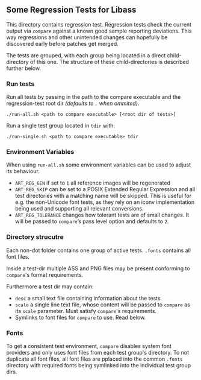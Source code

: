 ## Some Regression Tests for Libass

This directory contains regression test.
Regression tests check the current output via `compare` against a known good
sample reporting deviations. This way regressions and other unintended changes
can hopefully be discovered early before patches get merged.

The tests are grouped, with each group being located in a direct
child-directory of this one. The structure of these child-directories
is described further below.

### Run tests
Run all tests by passing in the path to the compare executable
and the regression-test root dir *(defaults to `.` when ommited)*.
```
./run-all.sh <path to compare executable> [<root dir of tests>]
```

Run a single test group located in `tdir` with:
```
./run-single.sh <path to compare executable> tdir
```

### Environment Variables
When using `run-all.sh` some environment variables can be used
to adjust its behaviour.

 - `ART_REG_GEN` if set to `1` all reference images will be regenerated
 - `ART_REG_SKIP` can be set to a POSIX Extended Regular Expression and all test
   directories with a matching name will be skipped. This is useful for e.g. the
   non-Unicode font tests, as they rely on an iconv implementation being used
   and supporting all relevant conversions.
 - `ART_REG_TOLERANCE` changes how tolerant tests are of small changes.
   It will be passed to `compare`’s pass level option and defaults to `2`.

### Directory strucutre
Each non-dot folder contains one group of active tests.
`.fonts` contains all font files.

Inside a test-dir multiple ASS and PNG files may be present
conforming to `compare`'s format requirements.

Furthermore a test dir may contain:

 - `desc` a small text file containing information about the tests
 - `scale` a single line text file, whose content will be passed to `compare` as
    its `scale` parameter. Must satisfy `compare`'s requirements.
 - Symlinks to font files for `compare` to use. Read below.

### Fonts
To get a consistent test environment, `compare` disables system font providers
and only uses font files from each test group's directory. To not duplicate all
font files, all font files are pplaced into the common `.fonts` directory with
required fonts being symlinked into the individual test group dirs.
